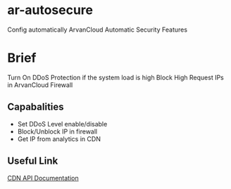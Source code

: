 # ar-autosecure
Config automatically ArvanCloud Automatic Security Features

# Brief
Turn On DDoS Protection if the system load is high
Block High Request IPs in ArvanCloud Firewall


## Capabalities
* Set DDoS Level enable/disable
* Block/Unblock IP in firewall
* Get IP from analytics in CDN

## Useful Link
[CDN API Documentation](https://www.arvancloud.com/docs/api/cdn/4.0)
